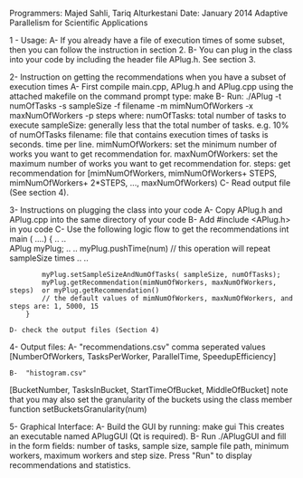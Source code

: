 Programmers: Majed Sahli, Tariq Alturkestani
Date: January 2014 
Adaptive Parallelism for Scientific Applications

1 - Usage:
	A- If you already have a file of execution times of some subset, then you can follow the instruction in section 2.
	B- You can plug in the class into your code by including the header file APlug.h. See section 3.
	
2- Instruction on getting the recommendations when you have a subset of execution times
	A- 	First compile main.cpp, APlug.h and APlug.cpp using the attached makefile
		on the command prompt type: make 
	B-	Run: ./APlug  -t numOfTasks -s sampleSize -f filename -m mimNumOfWorkers -x maxNumOfWorkers -p steps
		where: 
			numOfTasks: 	 total number of tasks to execute
			sampleSize: 	 generally less that the total number of tasks. e.g. 10% of numOfTasks
			filename:   	 file that contains execution times of tasks is seconds. time per line. 
			mimNumOfWorkers: set the minimum number of works you want to get recommendation for.
			maxNumOfWorkers: set the maximum number of works you want to get recommendation for.
			steps:			 get recommendation for [mimNumOfWorkers, mimNumOfWorkers+ STEPS, mimNumOfWorkers+ 2*STEPS, ..., maxNumOfWorkers)
	C- Read output file (See section 4).
	
3- Instructions on plugging the class into your code
	A-	Copy APlug.h and APlug.cpp into the same directory of your code
	B-	Add #include <APlug.h> in you code
	C-    Use the following logic flow to get the recommendations
		int main ( ....) 
		{
			..
			..	
			APlug myPlug;
			..
			..
			myPlug.pushTime(num) // this operation will repeat sampleSize times
			..
			..
			
			myPlug.setSampleSizeAndNumOfTasks( sampleSize, numOfTasks);
			myPlug.getRecommendation(mimNumOfWorkers, maxNumOfWorkers, steps)  or myPlug.getRecommendation()
			// the default values of mimNumOfWorkers, maxNumOfWorkers, and steps are: 1, 5000, 15 
		}
	
	D- check the output files (Section 4)
		
4- Output files:
	A-	"recommendations.csv" 
		comma seperated values [NumberOfWorkers, TasksPerWorker, ParallelTime, SpeedupEfficiency]
		
	B-	"histogram.csv" 
[BucketNumber, TasksInBucket, StartTimeOfBucket, MiddleOfBucket]
note that you may also set the granularity of the buckets using the class member function setBucketsGranularity(num)

5- Graphical Interface:
        A-      Build the GUI by running: make gui
                This creates an executable named APlugGUI (Qt is required).
        B-      Run ./APlugGUI and fill in the form fields:
                number of tasks, sample size, sample file path,
                minimum workers, maximum workers and step size.
                Press "Run" to display recommendations and statistics.


